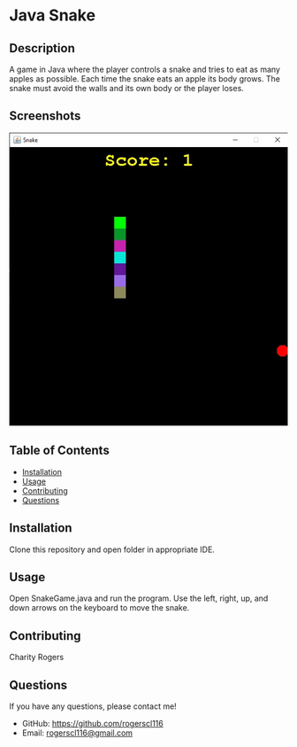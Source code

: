 # Java Snake

## Description
A game in Java where the player controls a snake and tries to eat as many apples as possible. Each time the snake eats an apple its body grows. The snake must avoid the walls and its own body or the player loses.

## Screenshots
![Java Snake Screenshot](./public/images/snake-screenshot.jpg)

## Table of Contents
 * [Installation](#installation)
 * [Usage](#usage)
 * [Contributing](#contributing)
 * [Questions](#questions)
        
## Installation
Clone this repository and open folder in appropriate IDE.
   
## Usage
Open SnakeGame.java and run the program. Use the left, right, up, and down arrows on the keyboard to move the snake.

## Contributing
Charity Rogers

## Questions
If you have any questions, please contact me!

  - GitHub: https://github.com/rogerscl116
  - Email: rogerscl116@gmail.com
  
